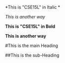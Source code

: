 *This is "CSE15L" in Italic * 

_This is another way_

**This is "CSE15L" in Bold**

__This is another way__

#This is the main Heading

##This is the sub-Heading


